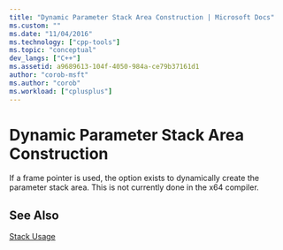 ```yaml
---
title: "Dynamic Parameter Stack Area Construction | Microsoft Docs"
ms.custom: ""
ms.date: "11/04/2016"
ms.technology: ["cpp-tools"]
ms.topic: "conceptual"
dev_langs: ["C++"]
ms.assetid: a9689613-104f-4050-984a-ce79b37161d1
author: "corob-msft"
ms.author: "corob"
ms.workload: ["cplusplus"]
---
```

# Dynamic Parameter Stack Area Construction
If a frame pointer is used, the option exists to dynamically create the parameter stack area. This is not currently done in the x64 compiler.  
  
## See Also  
 [Stack Usage](../build/stack-usage.md)